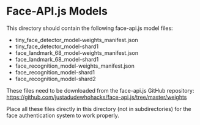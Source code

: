 # Face-API.js Models

This directory should contain the following face-api.js model files:

- tiny_face_detector_model-weights_manifest.json
- tiny_face_detector_model-shard1
- face_landmark_68_model-weights_manifest.json
- face_landmark_68_model-shard1
- face_recognition_model-weights_manifest.json
- face_recognition_model-shard1
- face_recognition_model-shard2

These files need to be downloaded from the face-api.js GitHub repository:
https://github.com/justadudewhohacks/face-api.js/tree/master/weights

Place all these files directly in this directory (not in subdirectories) for the face authentication system to work properly.
